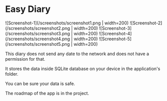 # Easy Diary

![Screenshot-1](/screenshots/screenshot1.png | width=200)
![Screenshot-2](/screenshots/screenshot2.png | width=200)
![Screenshot-3](/screenshots/screenshot3.png | width=200)
![Screenshot-4](/screenshots/screenshot4.png | width=200)
![Screenshot-5](/screenshots/screenshot5.png | width=200)

This diary does not send any date to the network and does not have a permission for that.

It stores the data inside SQLite database on your device in the application's folder.

You can be sure your data is safe.

The roadmap of the app is in the project.